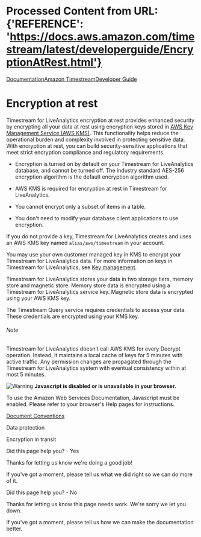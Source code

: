 # Processed Content from URL: {'REFERENCE': 'https://docs.aws.amazon.com/timestream/latest/developerguide/EncryptionAtRest.html'}

[](/pdfs/timestream/latest/developerguide/timestream.pdf#EncryptionAtRest
"Open PDF")

[Documentation](/index.html)[Amazon
Timestream](/timestream/index.html)[Developer Guide](what-is-timestream.html)

# Encryption at rest

Timestream for LiveAnalytics encryption at rest provides enhanced security by
encrypting all your data at rest using encryption keys stored in [AWS Key
Management Service (AWS KMS)](https://aws.amazon.com/kms/). This functionality
helps reduce the operational burden and complexity involved in protecting
sensitive data. With encryption at rest, you can build security-sensitive
applications that meet strict encryption compliance and regulatory
requirements.

  * Encryption is turned on by default on your Timestream for LiveAnalytics database, and cannot be turned off. The industry standard AES-256 encryption algorithm is the default encryption algorithm used.

  * AWS KMS is required for encryption at rest in Timestream for LiveAnalytics.

  * You cannot encrypt only a subset of items in a table.

  * You don't need to modify your database client applications to use encryption. 

If you do not provide a key, Timestream for LiveAnalytics creates and uses an
AWS KMS key named `alias/aws/timestream` in your account.

You may use your own customer managed key in KMS to encrypt your Timestream
for LiveAnalytics data. For more information on keys in Timestream for
LiveAnalytics, see [Key management](./KeyManagement.html).

Timestream for LiveAnalytics stores your data in two storage tiers, memory
store and magnetic store. Memory store data is encrypted using a Timestream
for LiveAnalytics service key. Magnetic store data is encrypted using your AWS
KMS key.

The Timestream Query service requires credentials to access your data. These
credentials are encrypted using your KMS key.

###### Note

Timestream for LiveAnalytics doesn't call AWS KMS for every Decrypt operation.
Instead, it maintains a local cache of keys for 5 minutes with active traffic.
Any permission changes are propagated through the Timestream for LiveAnalytics
system with eventual consistency within at most 5 minutes.

![Warning](https://d1ge0kk1l5kms0.cloudfront.net/images/G/01/webservices/console/warning.png)
**Javascript is disabled or is unavailable in your browser.**

To use the Amazon Web Services Documentation, Javascript must be enabled.
Please refer to your browser's Help pages for instructions.

[Document Conventions](/general/latest/gr/docconventions.html)

Data protection

Encryption in transit

Did this page help you? - Yes

Thanks for letting us know we're doing a good job!

If you've got a moment, please tell us what we did right so we can do more of
it.

Did this page help you? - No

Thanks for letting us know this page needs work. We're sorry we let you down.

If you've got a moment, please tell us how we can make the documentation
better.

